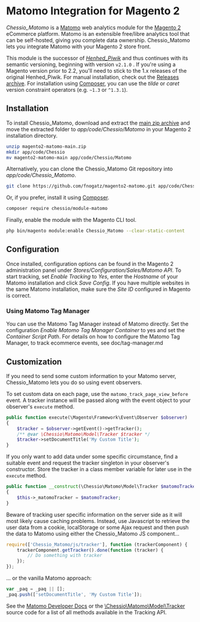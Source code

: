 # Matomo Integration for Magento 2

*Chessio_Matomo* is a [Matomo](https://matomo.org/) web analytics module for the [Magento 2](https://magento.com/) eCommerce platform. Matomo is an extensible free/libre analytics tool that can be self-hosted, giving you complete data ownership. Chessio_Matomo lets you integrate Matomo with your Magento 2 store front.

This module is the successor of [*Henhed_Piwik*](https://packagist.org/packages/henhed/module-piwik) and thus continues with its semantic versioning, beginning with version `v2.1.0` . If you're using a Magento version prior to 2.2, you'll need to stick to the 1.x releases of the original Henhed_Piwik. For manual installation, check out the [Releases archive](https://github.com/fnogatz/magento2-matomo/releases). For installation using [Composer](https://getcomposer.org/), you can use the *tilde* or *caret* version constraint operators (e.g. `~1.3` or `^1.3.1`).

## Installation

To install Chessio_Matomo, download and extract the [main zip archive](https://github.com/fnogatz/magento2-matomo/archive/main.zip) and move the extracted folder to *app/code/Chessio/Matomo* in your Magento 2 installation directory.

```sh
unzip magento2-matomo-main.zip
mkdir app/code/Chessio
mv magento2-matomo-main app/code/Chessio/Matomo
```

Alternatively, you can clone the Chessio_Matomo Git repository into *app/code/Chessio_Matomo*.

```sh
git clone https://github.com/fnogatz/magento2-matomo.git app/code/Chessio/Matomo
```

Or, if you prefer, install it using [Composer](https://getcomposer.org/).

```sh
composer require chessio/module-matomo
```

Finally, enable the module with the Magento CLI tool.

```sh
php bin/magento module:enable Chessio_Matomo --clear-static-content
```

## Configuration

Once installed, configuration options can be found in the Magento 2 administration panel under *Stores/Configuration/Sales/Matomo API*.
To start tracking, set *Enable Tracking* to *Yes*, enter the *Hostname* of your Matomo installation and click *Save Config*. If you have multiple websites in the same Matomo installation, make sure the *Site ID* configured in Magento is correct.

### Using Matomo Tag Manager

You can use the Matomo Tag Manager instead of Matomo directly. Set the configuration *Enable Matomo Tag Manager Container* to yes and set the *Container Script Path*.
For details on how to configure the Matomo Tag Manager, to track ecommerce events, see doc/tag-manager.md

## Customization

If you need to send some custom information to your Matomo server, Chessio_Matomo lets you do so using event observers.

To set custom data on each page, use the `matomo_track_page_view_before` event. A tracker instance will be passed along with the event object to your observer's `execute` method.

```php
public function execute(\Magento\Framework\Event\Observer $observer)
{
    $tracker = $observer->getEvent()->getTracker();
    /** @var \Chessio\Matomo\Model\Tracker $tracker */
    $tracker->setDocumentTitle('My Custom Title');
}
```

If you only want to add data under some specific circumstance, find a suitable event and request the tracker singleton in your observer's constructor. Store the tracker in a class member variable for later use in the `execute` method.

```php
public function __construct(\Chessio\Matomo\Model\Tracker $matomoTracker)
{
    $this->_matomoTracker = $matomoTracker;
}
```

Beware of tracking user specific information on the server side as it will most likely cause caching problems. Instead, use Javascript to retrieve the user data from a cookie, localStorage or some Ajax request and then push the data to Matomo using either the Chessio_Matomo JS component...

```js
require(['Chessio_Matomo/js/tracker'], function (trackerComponent) {
    trackerComponent.getTracker().done(function (tracker) {
        // Do something with tracker
    });
});
```

... or the vanilla Matomo approach:

```js
var _paq = _paq || [];
_paq.push(['setDocumentTitle', 'My Custom Title']);
```

See the [Matomo Developer Docs](https://developer.matomo.org/api-reference/tracking-javascript) or the [\Chessio\Matomo\Model\Tracker](https://github.com/fnogatz/magento2-matomo/blob/main/Model/Tracker.php) source code for a list of all methods available in the Tracking API.
